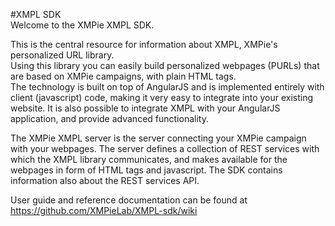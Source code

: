 #XMPL SDK    
Welcome to the XMPie XMPL SDK.    

This is the central resource for information about XMPL, XMPie's personalized URL library.    
Using this library you can easily build personalized webpages (PURLs) that are based on XMPie campaigns, with plain HTML tags.   
The technology is built on top of AngularJS and is implemented entirely with client (javascript) code, making it very easy to integrate into your existing website. It is also possible to integrate XMPL with your AngularJS application, and provide advanced functionality.

The XMPie XMPL server is the server connecting your XMPie campaign with your webpages. The server defines a collection of REST services with which the XMPL library communicates, and makes available for the webpages in form of HTML tags and javascript. The SDK contains information also about the REST services API.

User guide and reference documentation can be found at https://github.com/XMPieLab/XMPL-sdk/wiki
